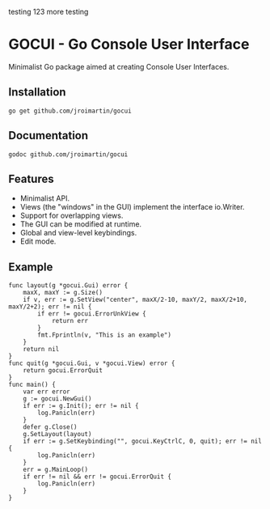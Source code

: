 testing 123
more testing


GOCUI - Go Console User Interface
=================================

Minimalist Go package aimed at creating Console User Interfaces.

Installation
------------
	go get github.com/jroimartin/gocui

Documentation
-------------
	godoc github.com/jroimartin/gocui

Features
--------
* Minimalist API.
* Views (the "windows" in the GUI) implement the interface io.Writer.
* Support for overlapping views.
* The GUI can be modified at runtime.
* Global and view-level keybindings.
* Edit mode.

Example
-------
	func layout(g *gocui.Gui) error {
		maxX, maxY := g.Size()
		if v, err := g.SetView("center", maxX/2-10, maxY/2, maxX/2+10, maxY/2+2); err != nil {
			if err != gocui.ErrorUnkView {
				return err
			}
			fmt.Fprintln(v, "This is an example")
		}
		return nil
	}
	func quit(g *gocui.Gui, v *gocui.View) error {
		return gocui.ErrorQuit
	}
	func main() {
		var err error
		g := gocui.NewGui()
		if err := g.Init(); err != nil {
			log.Panicln(err)
		}
		defer g.Close()
		g.SetLayout(layout)
		if err := g.SetKeybinding("", gocui.KeyCtrlC, 0, quit); err != nil {
			log.Panicln(err)
		}
		err = g.MainLoop()
		if err != nil && err != gocui.ErrorQuit {
			log.Panicln(err)
		}
	}
